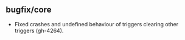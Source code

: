 ## bugfix/core

* Fixed crashes and undefined behaviour of triggers clearing other triggers
  (gh-4264).
